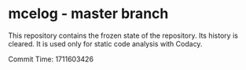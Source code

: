 # mcelog - master branch

This repository contains the frozen state of the repository.
Its history is cleared. It is used only for static code
analysis with Codacy.

Commit Time: 1711603426